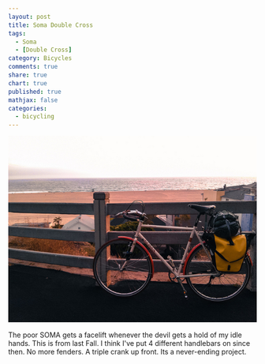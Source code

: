 ```yaml
---
layout: post
title: Soma Double Cross
tags: 
  - Soma 
  - [Double Cross]
category: Bicycles
comments: true
share: true
chart: true
published: true
mathjax: false
categories: 
  - bicycling
---
```


![Soma Double Cross @ Santa Monica Beach](/images/post/7595650584_975b94fc31_z.jpg)

The poor SOMA gets a facelift whenever the devil gets a hold of my idle hands. This is from last Fall. I think I've put 4 different handlebars on since then. No more fenders. A triple crank up front. Its a never-ending project.